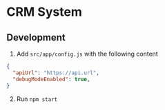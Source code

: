 # CRM System

## Development
1. Add `src/app/config.js` with the following content
```JSON
{
  "apiUrl": "https://api.url",
  "debugModeEnabled": true,
}
```
2. Run `npm start`
